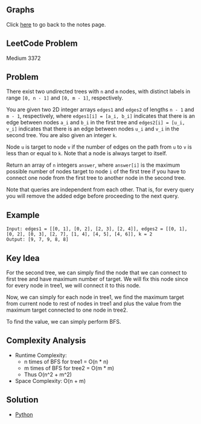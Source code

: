 ## Graphs
Click [here](../notes.md) to go back to the notes page.

## LeetCode Problem
Medium 3372

## Problem
There exist two undirected trees with `n` and `m` nodes, with distinct labels in range `[0, n - 1]` and `[0, m - 1]`, respectively.

You are given two 2D integer arrays `edges1` and `edges2` of lengths `n - 1` and `m - 1`, respectively, where `edges1[i] = [a_i, b_i]` indicates that there is an edge between nodes `a_i` and `b_i` in the first tree and `edges2[i] = [u_i, v_i]` indicates that there is an edge between nodes `u_i` and `v_i` in the second tree. You are also given an integer `k`.

Node `u` is target to node `v` if the number of edges on the path from `u` to `v` is less than or equal to `k`. Note that a node is always target to itself.

Return an array of `n` integers `answer`, where `answer[i]` is the maximum possible number of nodes target to node `i` of the first tree if you have to connect one node from the first tree to another node in the second tree.

Note that queries are independent from each other. That is, for every query you will remove the added edge before proceeding to the next query.

## Example
```
Input: edges1 = [[0, 1], [0, 2], [2, 3], [2, 4]], edges2 = [[0, 1], [0, 2], [0, 3], [2, 7], [1, 4], [4, 5], [4, 6]], k = 2
Output: [9, 7, 9, 8, 8]
```

## Key Idea
For the second tree, we can simply find the node that we can connect to first tree and have maximum number of target. We will fix this node since for every node in tree1, we will connect it to this node.

Now, we can simply for each node in tree1, we find the maximum target from current node to rest of nodes in tree1 and plus the value from the maximum target connected to one node in tree2.

To find the value, we can simply perform BFS.

## Complexity Analysis
- Runtime Complexity:
    - n times of BFS for tree1 = O(n * n)
    - m times of BFS for tree2 = O(m * m)
    - Thus O(n^2 + m^2)
- Space Complexity: O(n + m)

## Solution
- [Python](./solution.py)
